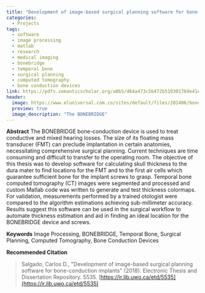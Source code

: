 ```yaml
---
title: "Development of image-based surgical planning software for bone-conduction implants"
categories:
  - Projects
tags:
  - software
  - image processing
  - matlab
  - research
  - medical imaging
  - bonebridge
  - temporal bone
  - surgical planning
  - computed tomography
  - bone conduction devices
link: https://pdfs.semanticscholar.org/a0b5/d64a473c5b472b510301769e41e34d926161.pdf
header:
  image: https://www.eluniversal.com.co/sites/default/files/201406/bone_bridge.jpg
  preview: true
  image_description: "The BONEBRIDGE"
---
```


**Abstract**
The BONEBRIDGE bone-conduction device is used to treat conductive and mixed hearing losses. The size of its floating mass transducer (FMT) can preclude implantation in certain anatomies, necessitating comprehensive surgical planning. Current techniques are time consuming and difficult to transfer to the operating room. The objective of this thesis was to develop software for calculating skull thickness to the dura mater to find locations for the FMT and to the first air cells which guarantee sufficient bone for the implant screws to grasp. Temporal bone computed tomography (CT) images were segmented and processed and custom Matlab code was written to generate and test thickness colormaps. For validation, measurements performed by a trained otologist were compared to the algorithm estimations achieving sub-millimeter accuracy. Results suggest this software can be used in the surgical workflow to automate thickness estimation and aid in finding an ideal location for the BONEBRIDGE device and screws.

**Keywords**
Image Processing, BONEBRIDGE, Temporal Bone, Surgical Planning, Computed
Tomography, Bone Conduction Devices

**Recommended Citation**
>Salgado, Carlos D., "Development of image-based surgical planning software for bone-conduction implants" (2018). Electronic Thesis
and Dissertation Repository. 5535. [https://ir.lib.uwo.ca/etd/5535](https://ir.lib.uwo.ca/etd/5535)
